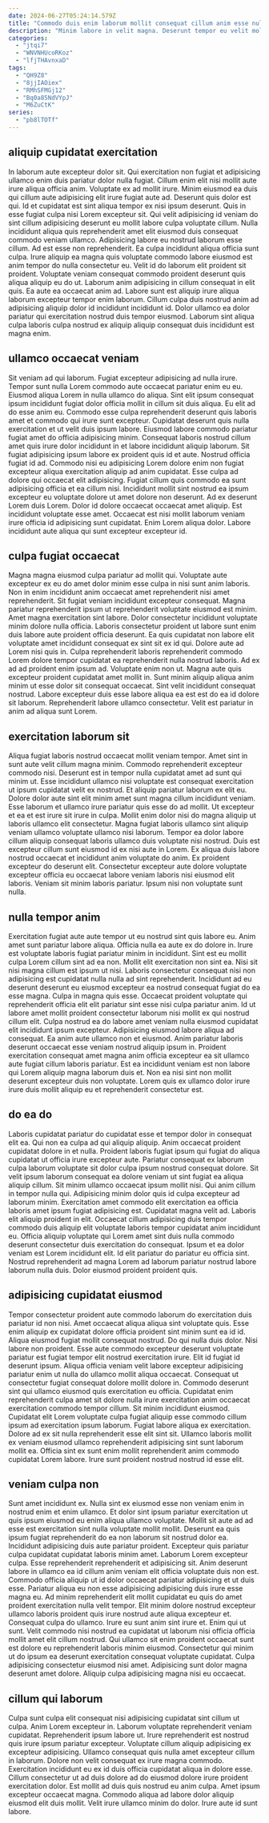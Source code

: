 ```yaml
---
date: 2024-06-27T05:24:14.579Z
title: "Commodo duis enim laborum mollit consequat cillum anim esse nulla."
description: "Minim labore in velit magna. Deserunt tempor eu velit mollit non esse esse eu pariatur sit dolore magna enim mollit et."
categories:
  - "jtqi7"
  - "WNVNHUcoRKoz"
  - "lfjTHAvnxaD"
tags:
  - "QH9Z8"
  - "8jjIAOiex"
  - "RMhSFMGj12"
  - "Bq0a85NdVYpJ"
  - "M6ZuCtK"
series:
  - "pb8lTOTf"
---
```



## aliquip cupidatat exercitation

In laborum aute excepteur dolor sit. Qui exercitation non fugiat et adipisicing ullamco enim duis pariatur dolor nulla fugiat. Cillum enim elit nisi mollit aute irure aliqua officia anim. Voluptate ex ad mollit irure. Minim eiusmod ea duis qui cillum aute adipisicing elit irure fugiat aute ad. Deserunt quis dolor est qui. Id et cupidatat est sint aliqua tempor ex nisi ipsum deserunt.
Quis in esse fugiat culpa nisi Lorem excepteur sit. Qui velit adipisicing id veniam do sint cillum adipisicing deserunt eu mollit labore culpa voluptate cillum. Nulla incididunt aliqua quis reprehenderit amet elit eiusmod duis consequat commodo veniam ullamco. Adipisicing labore eu nostrud laborum esse cillum. Ad est esse non reprehenderit. Ea culpa incididunt aliqua officia sunt culpa. Irure aliquip ea magna quis voluptate commodo labore eiusmod est anim tempor do nulla consectetur eu. Velit id do laborum elit proident sit proident.
Voluptate veniam consequat commodo proident deserunt quis aliqua aliquip eu do ut. Laborum anim adipisicing in cillum consequat in elit quis. Ea aute ea occaecat anim ad. Labore sunt est aliquip irure aliqua laborum excepteur tempor enim laborum. Cillum culpa duis nostrud anim ad adipisicing aliquip dolor id incididunt incididunt id. Dolor ullamco ea dolor pariatur qui exercitation nostrud duis tempor eiusmod. Laborum sint aliqua culpa laboris culpa nostrud ex aliquip aliquip consequat duis incididunt est magna enim.

## ullamco occaecat veniam

Sit veniam ad qui laborum. Fugiat excepteur adipisicing ad nulla irure. Tempor sunt nulla Lorem commodo aute occaecat pariatur enim eu eu. Eiusmod aliqua Lorem in nulla ullamco do aliqua. Sint elit ipsum consequat ipsum incididunt fugiat dolor officia mollit in cillum sit duis aliqua. Eu elit ad do esse anim eu. Commodo esse culpa reprehenderit deserunt quis laboris amet et commodo qui irure sunt excepteur. Cupidatat deserunt quis nulla exercitation et ut velit duis ipsum labore.
Eiusmod labore commodo pariatur fugiat amet do officia adipisicing minim. Consequat laboris nostrud cillum amet quis irure dolor incididunt in et labore incididunt aliquip laborum. Sit fugiat adipisicing ipsum labore ex proident quis id et aute. Nostrud officia fugiat id ad. Commodo nisi eu adipisicing Lorem dolore enim non fugiat excepteur aliqua exercitation aliquip ad anim cupidatat. Esse culpa ad dolore qui occaecat elit adipisicing. Fugiat cillum quis commodo ea sunt adipisicing officia et ea cillum nisi.
Incididunt mollit sint nostrud ea ipsum excepteur eu voluptate dolore ut amet dolore non deserunt. Ad ex deserunt Lorem duis Lorem. Dolor id dolore occaecat occaecat amet aliquip. Est incididunt voluptate esse amet. Occaecat est nisi mollit laborum veniam irure officia id adipisicing sunt cupidatat. Enim Lorem aliqua dolor. Labore incididunt aute aliqua qui sunt excepteur excepteur id.

## culpa fugiat occaecat

Magna magna eiusmod culpa pariatur ad mollit qui. Voluptate aute excepteur ex eu do amet dolor minim esse culpa in nisi sunt anim laboris. Non in enim incididunt anim occaecat amet reprehenderit nisi amet reprehenderit. Sit fugiat veniam incididunt excepteur consequat. Magna pariatur reprehenderit ipsum ut reprehenderit voluptate eiusmod est minim. Amet magna exercitation sint labore. Dolor consectetur incididunt voluptate minim dolore nulla officia.
Laboris consectetur proident ut labore sunt enim duis labore aute proident officia deserunt. Ea quis cupidatat non labore elit voluptate amet incididunt consequat ex sint sit ex id qui. Dolore aute ad Lorem nisi quis in. Culpa reprehenderit laboris reprehenderit commodo Lorem dolore tempor cupidatat ea reprehenderit nulla nostrud laboris. Ad ex ad ad proident enim ipsum ad. Voluptate enim non ut.
Magna aute quis excepteur proident cupidatat amet mollit in. Sunt minim aliquip aliqua anim minim ut esse dolor sit consequat occaecat. Sint velit incididunt consequat nostrud. Labore excepteur duis esse labore aliqua ea est est do ea id dolore sit laborum. Reprehenderit labore ullamco consectetur. Velit est pariatur in anim ad aliqua sunt Lorem.

## exercitation laborum sit

Aliqua fugiat laboris nostrud occaecat mollit veniam tempor. Amet sint in sunt aute velit cillum magna minim. Commodo reprehenderit excepteur commodo nisi. Deserunt est in tempor nulla cupidatat amet ad sunt qui minim ut. Esse incididunt ullamco nisi voluptate est consequat exercitation ut ipsum cupidatat velit ex nostrud. Et aliquip pariatur laborum ex elit eu.
Dolore dolor aute sint elit minim amet sunt magna cillum incididunt veniam. Esse laborum et ullamco irure pariatur quis esse do ad mollit. Ut excepteur et ea et est irure sit irure in culpa. Mollit enim dolor nisi do magna aliquip ut laboris ullamco elit consectetur. Magna fugiat laboris ullamco sint aliquip veniam ullamco voluptate ullamco nisi laborum. Tempor ea dolor labore cillum aliquip consequat laboris ullamco duis voluptate nisi nostrud. Duis est excepteur cillum sunt eiusmod id ex nisi aute in Lorem. Ex aliqua duis labore nostrud occaecat et incididunt anim voluptate do anim.
Ex proident excepteur do deserunt elit. Consectetur excepteur aute dolore voluptate excepteur officia eu occaecat labore veniam laboris nisi eiusmod elit laboris. Veniam sit minim laboris pariatur. Ipsum nisi non voluptate sunt nulla.

## nulla tempor anim

Exercitation fugiat aute aute tempor ut eu nostrud sint quis labore eu. Anim amet sunt pariatur labore aliqua. Officia nulla ea aute ex do dolore in. Irure est voluptate laboris fugiat pariatur minim in incididunt. Sint est eu mollit culpa Lorem cillum sint ad ea non. Mollit elit exercitation non sint ea.
Nisi sit nisi magna cillum est ipsum ut nisi. Laboris consectetur consequat nisi non adipisicing est cupidatat nulla nulla ad sint reprehenderit. Incididunt ad eu deserunt deserunt eu eiusmod excepteur ea nostrud consequat fugiat do ea esse magna. Culpa in magna quis esse. Occaecat proident voluptate qui reprehenderit officia elit elit pariatur sint esse nisi culpa pariatur anim. Id ut labore amet mollit proident consectetur laborum nisi mollit ex qui nostrud cillum elit.
Culpa nostrud ea do labore amet veniam nulla eiusmod cupidatat elit incididunt ipsum excepteur. Adipisicing eiusmod labore aliqua ad consequat. Ea anim aute ullamco non et eiusmod. Anim pariatur laboris deserunt occaecat esse veniam nostrud aliquip ipsum in. Proident exercitation consequat amet magna anim officia excepteur ea sit ullamco aute fugiat cillum laboris pariatur. Est ea incididunt veniam est non labore qui Lorem aliquip magna laborum duis et. Non ea nisi sint non mollit deserunt excepteur duis non voluptate. Lorem quis ex ullamco dolor irure irure duis mollit aliquip eu et reprehenderit consectetur est.

## do ea do

Laboris cupidatat pariatur do cupidatat esse et tempor dolor in consequat elit ea. Qui non ea culpa ad qui aliquip aliquip. Anim occaecat proident cupidatat dolore in et nulla. Proident laboris fugiat ipsum qui fugiat do aliqua cupidatat ut officia irure excepteur aute. Pariatur consequat ex laborum culpa laborum voluptate sit dolor culpa ipsum nostrud consequat dolore. Sit velit ipsum laborum consequat ea dolore veniam ut sint fugiat ea aliqua aliquip cillum. Sit minim ullamco occaecat ipsum mollit nisi.
Qui anim cillum in tempor nulla qui. Adipisicing minim dolor quis id culpa excepteur ad laborum minim. Exercitation amet commodo elit exercitation ea officia laboris amet ipsum fugiat adipisicing est. Cupidatat magna velit ad. Laboris elit aliquip proident in elit.
Occaecat cillum adipisicing duis tempor commodo duis aliquip elit voluptate laboris tempor cupidatat anim incididunt eu. Officia aliquip voluptate qui Lorem amet sint duis nulla commodo deserunt consectetur duis exercitation do consequat. Ipsum et ea dolor veniam est Lorem incididunt elit. Id elit pariatur do pariatur eu officia sint. Nostrud reprehenderit ad magna Lorem ad laborum pariatur nostrud labore laborum nulla duis. Dolor eiusmod proident proident quis.

## adipisicing cupidatat eiusmod

Tempor consectetur proident aute commodo laborum do exercitation duis pariatur id non nisi. Amet occaecat aliqua aliqua sint voluptate quis. Esse enim aliquip ex cupidatat dolore officia proident sint minim sunt ea id id. Aliqua eiusmod fugiat mollit consequat nostrud. Do qui nulla duis dolor. Nisi labore non proident.
Esse aute commodo excepteur deserunt voluptate pariatur est fugiat tempor elit nostrud exercitation irure. Elit id fugiat id deserunt ipsum. Aliqua officia veniam velit labore excepteur adipisicing pariatur enim ut nulla do ullamco mollit aliqua occaecat. Consequat ut consectetur fugiat consequat dolore mollit dolore in. Commodo deserunt sint qui ullamco eiusmod quis exercitation eu officia.
Cupidatat enim reprehenderit culpa amet sit dolore nulla irure exercitation anim occaecat exercitation commodo tempor cillum. Sit minim incididunt eiusmod. Cupidatat elit Lorem voluptate culpa fugiat aliquip esse commodo cillum ipsum ad exercitation ipsum laborum. Fugiat labore aliqua ex exercitation. Dolore ad ex sit nulla reprehenderit esse elit sint sit. Ullamco laboris mollit ex veniam eiusmod ullamco reprehenderit adipisicing sint sunt laborum mollit ea. Officia sint ex sunt enim mollit reprehenderit anim commodo cupidatat Lorem labore. Irure sunt proident nostrud nostrud id esse elit.

## veniam culpa non

Sunt amet incididunt ex. Nulla sint ex eiusmod esse non veniam enim in nostrud enim et enim ullamco. Et dolor sint ipsum pariatur exercitation ut quis ipsum eiusmod eu enim aliqua ullamco voluptate. Mollit sit aute ad ad esse est exercitation sint nulla voluptate mollit mollit. Deserunt ea quis ipsum fugiat reprehenderit do ea non laborum sit nostrud dolor ea. Incididunt adipisicing duis aute pariatur proident. Excepteur quis pariatur culpa cupidatat cupidatat laboris minim amet.
Laborum Lorem excepteur culpa. Esse reprehenderit reprehenderit et adipisicing sit. Anim deserunt labore in ullamco ea id cillum anim veniam elit officia voluptate duis non est. Commodo officia aliquip ut id dolor occaecat pariatur adipisicing et ut duis esse. Pariatur aliqua eu non esse adipisicing adipisicing duis irure esse magna eu. Ad minim reprehenderit elit mollit cupidatat eu quis do amet proident exercitation nulla velit tempor. Elit minim dolore nostrud excepteur ullamco laboris proident quis irure nostrud aute aliqua excepteur et. Consequat culpa do ullamco.
Irure eu sunt anim sint irure et. Enim qui ut sunt. Velit commodo nisi nostrud ea cupidatat ut laborum nisi officia officia mollit amet elit cillum nostrud. Qui ullamco sit enim proident occaecat sunt est dolore eu reprehenderit laboris minim eiusmod. Consectetur qui minim ut do ipsum ea deserunt exercitation consequat voluptate cupidatat. Culpa adipisicing consectetur eiusmod nisi amet. Adipisicing sunt dolor magna deserunt amet dolore. Aliquip culpa adipisicing magna nisi eu occaecat.

## cillum qui laborum

Culpa sunt culpa elit consequat nisi adipisicing cupidatat sint cillum ut culpa. Anim Lorem excepteur in. Laborum voluptate reprehenderit veniam cupidatat. Reprehenderit ipsum labore ut. Irure reprehenderit est nostrud quis irure ipsum pariatur excepteur. Voluptate cillum aliquip adipisicing ex excepteur adipisicing. Ullamco consequat quis nulla amet excepteur cillum in laborum.
Dolore non velit consequat ex irure magna commodo. Exercitation incididunt eu ex id duis officia cupidatat aliqua in dolore esse. Cillum consectetur ut ad duis dolore ad do eiusmod dolore irure proident exercitation dolor. Est mollit ad duis quis nostrud eu anim culpa.
Amet ipsum excepteur occaecat magna. Commodo aliqua ad labore dolor aliquip eiusmod elit duis mollit. Velit irure ullamco minim do dolor. Irure aute id sunt labore.


